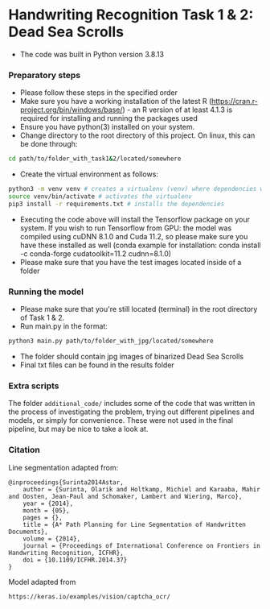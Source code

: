 # Handwriting Recognition Task 1 & 2: Dead Sea Scrolls 

- The code was built in Python version 3.8.13

### Preparatory steps
- Please follow these steps in the specified order
- Make sure you have a working installation of the latest R (https://cran.r-project.org/bin/windows/base/) - an R version of at least 4.1.3 is required for installing and running the packages used
- Ensure you have python(3) installed on your system.
- Change directory to the root directory of this project. On linux, this can be done through:
```bash
cd path/to/folder_with_task1&2/located/somewhere
```
- Create the virtual environment as follows:
``` bash
python3 -m venv venv # creates a virtualenv (venv) where dependencies will be installed
source venv/bin/activate # activates the virtualenv
pip3 install -r requirements.txt # installs the dependencies
```
- Executing the code above will install the Tensorflow package on your system. If you wish to run Tensorflow from GPU: the model was compiled using cuDNN 8.1.0 and Cuda 11.2, so please make sure you have these installed as well (conda example for installation: conda install -c conda-forge cudatoolkit=11.2 cudnn=8.1.0)
- Please make sure that you have the test images located inside of a folder

### Running the model
- Please make sure that you're still located (terminal) in the root directory of Task 1 & 2.
- Run main.py in the format:
```bash
python3 main.py path/to/folder_with_jpg/located/somewhere
```
- The folder should contain jpg images of binarized Dead Sea Scrolls
- Final txt files can be found in the results folder

### Extra scripts
The folder `additional_code/` includes some of the code that was written in the process of investigating the problem, trying out different pipelines and models, or simply for convenience. These were not used in the final pipeline, but may be nice to take a look at. 

### Citation
Line segmentation adapted from:
```
@inproceedings{Surinta2014Astar,
	author = {Surinta, Olarik and Holtkamp, Michiel and Karaaba, Mahir and Oosten, Jean-Paul and Schomaker, Lambert and Wiering, Marco},
	year = {2014},
	month = {05},
	pages = {},
	title = {A* Path Planning for Line Segmentation of Handwritten Documents},
	volume = {2014},
	journal = {Proceedings of International Conference on Frontiers in Handwriting Recognition, ICFHR},
	doi = {10.1109/ICFHR.2014.37}
}
```
Model adapted from
```
https://keras.io/examples/vision/captcha_ocr/
```
